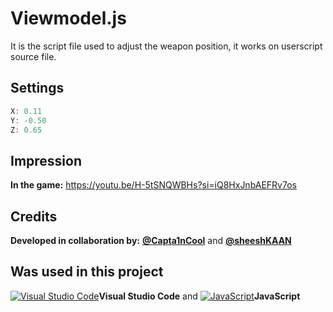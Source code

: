 # Viewmodel.js
It is the script file used to adjust the weapon position, it works on userscript source file.
## Settings

```js
X: 0.11
Y: -0.50
Z: 0.65
```
## Impression
**In the game:**
https://youtu.be/H-5tSNQWBHs?si=iQ8HxJnbAEFRv7os

## Credits
**Developed in collaboration by:** **[@Capta1nCool](https://github.com/Capta1nCool)** and **[@sheeshKAAN](https://github.com/sheeshKAAN)**

## Was used in this project
[![Visual Studio Code](https://img.shields.io/badge/--007ACC?logo=visual%20studio%20code&logoColor=ffffff)](https://code.visualstudio.com/)**Visual Studio Code** and [![JavaScript](https://img.shields.io/badge/--F7DF1E?logo=javascript&logoColor=000)](https://www.javascript.com/)**JavaScript**
